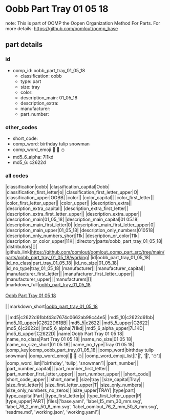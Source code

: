# Oobb Part Tray 01 05 18  

note: This is part of OOMP the Oopen Organization Method For Parts. For more details: https://github.com/oomlout/oomp_base

##  part details





### id
* oomp_id: oobb_part_tray_01_05_18
  * classification: oobb
  * type: part
  * size: tray
  * color: 
  * description_main: 01_05_18
  * description_extra: 
  * manufacturer: 
  * part_number: 

### other_codes
* short_code: 
* oomp_word: birthday tulip snowman
* oomp_word_emoji :birthday: :tulip: :snowman:
* md5_6_alpha: 7l1kd
* md5_6: c2622d

### all codes 
|classification|oobb|
|classification_capital|Oobb|
|classification_first_letter|o|
|classification_first_letter_upper|O|
|classification_upper|OOBB|
|color||
|color_capital||
|color_first_letter||
|color_first_letter_upper||
|color_upper||
|description_extra||
|description_extra_capital||
|description_extra_first_letter||
|description_extra_first_letter_upper||
|description_extra_upper||
|description_main|01_05_18|
|description_main_capital|01 05.18|
|description_main_first_letter|0|
|description_main_first_letter_upper|0|
|description_main_upper|01_05_18|
|description_only_numbers|010518|
|description_only_numbers_short|11k|
|description_or_color|11k|
|description_or_color_upper|11K|
|directory|parts/oobb_part_tray_01_05_18|
|distributors|[]|
|github_link|https://github.com/oomlout/oomlout_oomp_part_src/tree/main/parts/oobb_part_tray_01_05_18/working|
|id|oobb_part_tray_01_05_18|
|id_no_class|part_tray_01_05_18|
|id_no_size|01_05_18|
|id_no_type|tray_01_05_18|
|manufacturer||
|manufacturer_capital||
|manufacturer_first_letter||
|manufacturer_first_letter_upper||
|manufacturer_upper||
|manufacturers|[]|
|markdown_full|[oobb_part_tray_01_05_18](https://github.com/oomlout/oomlout_oomp_part_src/tree/main/parts/oobb_part_tray_01_05_18/working)<br>[](https://github.com/oomlout/oomlout_oomp_part_src/tree/main/parts/oobb_part_tray_01_05_18/working)<br>[Oobb Part Tray 01 05 18](https://github.com/oomlout/oomlout_oomp_part_src/tree/main/parts/oobb_part_tray_01_05_18/working)<br><br>|
|markdown_short|[oobb_part_tray_01_05_18](https://github.com/oomlout/oomlout_oomp_part_src/tree/main/parts/oobb_part_tray_01_05_18/working)<br><br>|
|md5|c2622d61bbf43d7674c0662ab98c44e5|
|md5_10|c2622d61bb|
|md5_10_upper|C2622D61BB|
|md5_5|c2622|
|md5_5_upper|C2622|
|md5_6|c2622d|
|md5_6_alpha|7l1kd|
|md5_6_alpha_upper|7L1KD|
|md5_6_upper|C2622D|
|name|Oobb Part Tray 01 05 18|
|name_no_class|Part Tray 01 05 18|
|name_no_size|01 05 18|
|name_no_size_short|01 05 18|
|name_no_type|Tray 01 05 18|
|oomp_key|oomp_oobb_part_tray_01_05_18|
|oomp_word|birthday tulip snowman|
|oomp_word_emoji|:birthday: :tulip: :snowman:|
|oomp_word_emoji_list|[':birthday:', ':tulip:', ':snowman:']|
|oomp_word_list|['birthday', 'tulip', 'snowman']|
|part_number||
|part_number_capital||
|part_number_first_letter||
|part_number_first_letter_upper||
|part_number_upper||
|short_code||
|short_code_upper||
|short_name||
|size|tray|
|size_capital|Tray|
|size_first_letter|t|
|size_first_letter_upper|T|
|size_only_numbers||
|size_only_numbers_no_zeros||
|size_upper|TRAY|
|type|part|
|type_capital|Part|
|type_first_letter|p|
|type_first_letter_upper|P|
|type_upper|PART|
|files|['base.yaml', 'label_15_mm_30_mm.svg', 'label_76_2_mm_50_8_mm.svg', 'label_oomlout_76_2_mm_50_8_mm.svg', 'readme.md', 'working.json', 'working.yaml']|
